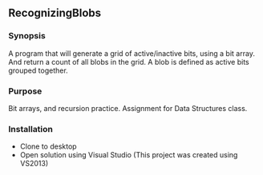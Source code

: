 ## RecognizingBlobs
### Synopsis
A program that will generate a grid of active/inactive bits, using a bit array. And return a count of all blobs in the grid.
A blob is defined as active bits grouped together.

### Purpose
Bit arrays, and recursion practice. Assignment for Data Structures class.

### Installation
* Clone to desktop
* Open solution using Visual Studio (This project was created using VS2013)
